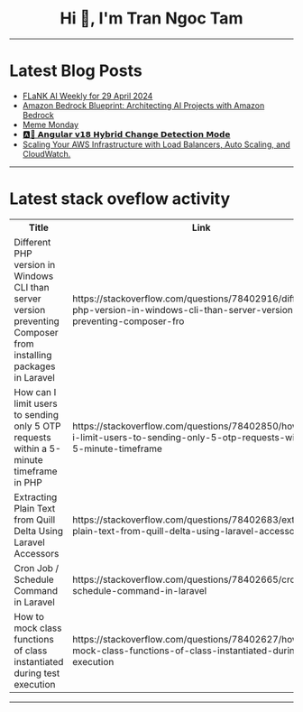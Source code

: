 <h1 align="center">Hi 👋, I'm Tran Ngoc Tam</h1>

---

# Latest Blog Posts 
<!-- BLOG-POST-LIST:START -->
- [FLaNK AI Weekly for 29 April 2024](https://dev.to/tspannhw/flank-ai-weekly-for-29-april-2024-39ec)
- [Amazon Bedrock Blueprint: Architecting AI Projects with Amazon Bedrock](https://dev.to/aws-builders/amazon-bedrock-blueprint-architecting-ai-projects-with-amazon-bedrock-4686)
- [Meme Monday](https://dev.to/ben/meme-monday-44dh)
- [🅰️🚀 𝗔𝗻𝗴𝘂𝗹𝗮𝗿 𝘃𝟭𝟴 𝗛𝘆𝗯𝗿𝗶𝗱 𝗖𝗵𝗮𝗻𝗴𝗲 𝗗𝗲𝘁𝗲𝗰𝘁𝗶𝗼𝗻 𝗠𝗼𝗱𝗲](https://dev.to/khangtrannn/-4gc2)
- [Scaling Your AWS Infrastructure with Load Balancers, Auto Scaling, and CloudWatch.](https://dev.to/nirmalyax/scaling-your-aws-infrastructure-with-load-balancers-auto-scaling-and-cloudwatch-2kkf)
<!-- BLOG-POST-LIST:END -->

---

# Latest stack oveflow activity
<table>
  <tr><th>Title</th><th>Link</th></tr>
  <!-- STACKOVERFLOW:START --><tr><td>Different PHP version in Windows CLI than server version preventing Composer from installing packages in Laravel</td><td>https://stackoverflow.com/questions/78402916/different-php-version-in-windows-cli-than-server-version-preventing-composer-fro</td></tr><tr><td>How can I limit users to sending only 5 OTP requests within a 5-minute timeframe in PHP</td><td>https://stackoverflow.com/questions/78402850/how-can-i-limit-users-to-sending-only-5-otp-requests-within-a-5-minute-timeframe</td></tr><tr><td>Extracting Plain Text from Quill Delta Using Laravel Accessors</td><td>https://stackoverflow.com/questions/78402683/extracting-plain-text-from-quill-delta-using-laravel-accessors</td></tr><tr><td>Cron Job / Schedule Command in Laravel</td><td>https://stackoverflow.com/questions/78402665/cron-job-schedule-command-in-laravel</td></tr><tr><td>How to mock class functions of class instantiated during test execution</td><td>https://stackoverflow.com/questions/78402627/how-to-mock-class-functions-of-class-instantiated-during-test-execution</td></tr><!-- STACKOVERFLOW:END -->
</table>

---


